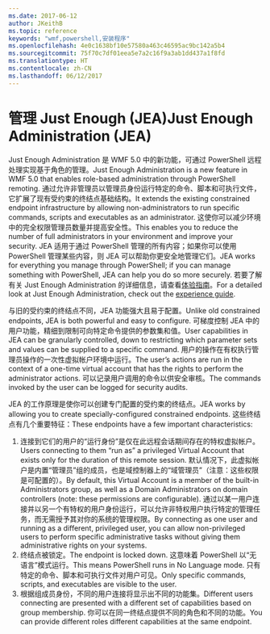 ```yaml
---
ms.date: 2017-06-12
author: JKeithB
ms.topic: reference
keywords: "wmf,powershell,安装程序"
ms.openlocfilehash: 4e0c1638bf10e57580a463c46595ac9bc142a5b4
ms.sourcegitcommit: 75f70c7df01eea5e7a2c16f9a3ab1dd437a1f8fd
ms.translationtype: HT
ms.contentlocale: zh-CN
ms.lasthandoff: 06/12/2017
---
```

# <a name="just-enough-administration-jea"></a><span data-ttu-id="54dde-102">管理 Just Enough (JEA)</span><span class="sxs-lookup"><span data-stu-id="54dde-102">Just Enough Administration (JEA)</span></span>
<span data-ttu-id="54dde-103">Just Enough Administration 是 WMF 5.0 中的新功能，可通过 PowerShell 远程处理实现基于角色的管理。</span><span class="sxs-lookup"><span data-stu-id="54dde-103">Just Enough Administration is a new feature in WMF 5.0 that enables role-based administration through PowerShell remoting.</span></span>  <span data-ttu-id="54dde-104">通过允许非管理员以管理员身份运行特定的命令、脚本和可执行文件，它扩展了现有受约束的终结点基础结构。</span><span class="sxs-lookup"><span data-stu-id="54dde-104">It extends the existing constrained endpoint infrastructure by allowing non-administrators to run specific commands, scripts and executables as an administrator.</span></span>  <span data-ttu-id="54dde-105">这使你可以减少环境中的完全权限管理员数量并提高安全性。</span><span class="sxs-lookup"><span data-stu-id="54dde-105">This enables you to reduce the number of full administrators in your environment and improve your security.</span></span>  <span data-ttu-id="54dde-106">JEA 适用于通过 PowerShell 管理的所有内容；如果你可以使用 PowerShell 管理某些内容，则 JEA 可以帮助你更安全地管理它们。</span><span class="sxs-lookup"><span data-stu-id="54dde-106">JEA works for everything you manage through PowerShell; if you can manage something with PowerShell, JEA can help you do so more securely.</span></span>  <span data-ttu-id="54dde-107">若要了解有关 Just Enough Administration 的详细信息，请查看[体验指南](http://aka.ms/JEA)。</span><span class="sxs-lookup"><span data-stu-id="54dde-107">For a detailed look at Just Enough Administration, check out the [experience guide](http://aka.ms/JEA).</span></span>

<span data-ttu-id="54dde-108">与旧的受约束的终结点不同，JEA 功能强大且易于配置。</span><span class="sxs-lookup"><span data-stu-id="54dde-108">Unlike old constrained endpoints, JEA is both powerful and easy to configure.</span></span>  <span data-ttu-id="54dde-109">可梯度控制 JEA 中的用户功能，精细到限制可向特定命令提供的参数集和值。</span><span class="sxs-lookup"><span data-stu-id="54dde-109">User capabilities in JEA can be granularly controlled, down to restricting which parameter sets and values can be supplied to a specific command.</span></span> <span data-ttu-id="54dde-110">用户的操作在有权执行管理员操作的一次性虚拟帐户环境中运行。</span><span class="sxs-lookup"><span data-stu-id="54dde-110">The user’s actions are run in the context of a one-time virtual account that has the rights to perform the administrator actions.</span></span>  <span data-ttu-id="54dde-111">可以记录用户调用的命令以供安全审核。</span><span class="sxs-lookup"><span data-stu-id="54dde-111">The commands invoked by the user can be logged for security audits.</span></span>

<span data-ttu-id="54dde-112">JEA 的工作原理是使你可以创建专门配置的受约束的终结点。</span><span class="sxs-lookup"><span data-stu-id="54dde-112">JEA works by allowing you to create specially-configured constrained endpoints.</span></span>  <span data-ttu-id="54dde-113">这些终结点有几个重要特征：</span><span class="sxs-lookup"><span data-stu-id="54dde-113">These endpoints have a few important characteristics:</span></span>

1. <span data-ttu-id="54dde-114">连接到它们的用户的“运行身份”是仅在此远程会话期间存在的特权虚拟帐户。</span><span class="sxs-lookup"><span data-stu-id="54dde-114">Users connecting to them “run as” a privileged Virtual Account that exists only for the duration of this remote session.</span></span>  <span data-ttu-id="54dde-115">默认情况下，此虚拟帐户是内置“管理员”组的成员，也是域控制器上的“域管理员”（注意：这些权限是可配置的）。</span><span class="sxs-lookup"><span data-stu-id="54dde-115">By default, this Virtual Account is a member of the built-in Administrators group, as well as a Domain Administrators on domain controllers (note: these permissions are configurable).</span></span> <span data-ttu-id="54dde-116">通过以某一用户连接并以另一个有特权的用户身份运行，可以允许非特权用户执行特定的管理任务，而无需授予其对你的系统的管理权限。</span><span class="sxs-lookup"><span data-stu-id="54dde-116">By connecting as one user and running as a different, privileged user, you can allow non-privileged users to perform specific administrative tasks without giving them administrative rights on your systems.</span></span>
2. <span data-ttu-id="54dde-117">终结点被锁定。</span><span class="sxs-lookup"><span data-stu-id="54dde-117">The endpoint is locked down.</span></span>  <span data-ttu-id="54dde-118">这意味着 PowerShell 以“无语言”模式运行。</span><span class="sxs-lookup"><span data-stu-id="54dde-118">This means PowerShell runs in No Language mode.</span></span>  <span data-ttu-id="54dde-119">只有特定的命令、脚本和可执行文件对用户可见。</span><span class="sxs-lookup"><span data-stu-id="54dde-119">Only specific commands, scripts, and executables are visible to the user.</span></span>
3. <span data-ttu-id="54dde-120">根据组成员身份，不同的用户连接将显示出不同的功能集。</span><span class="sxs-lookup"><span data-stu-id="54dde-120">Different users connecting are presented with a different set of capabilities based on group membership.</span></span>  <span data-ttu-id="54dde-121">你可以在同一终结点提供不同的角色和不同的功能。</span><span class="sxs-lookup"><span data-stu-id="54dde-121">You can provide different roles different capabilities at the same endpoint.</span></span>

